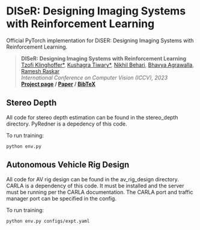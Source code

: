 # DISeR: Designing Imaging Systems with Reinforcement Learning

Official PyTorch implementation for DiSER: Designing Imaging Systems with Reinforcement Learning.

> __DISeR: Designing Imaging Systems with Reinforcement Learning__  
> [Tzofi Klinghoffer*](https://tzofi.github.io/), [Kushagra Tiwary*](https://www.media.mit.edu/people/ktiwary/overview/), [Nikhil Behari](https://www.media.mit.edu/people/nbehari/overview/), [Bhavya Agrawalla](https://scholar.google.com/citations?user=TdJ4Rk4AAAAJ&hl), [Ramesh Raskar](https://www.media.mit.edu/people/raskar/overview/)  
> _International Conference on Computer Vision (_ICCV_), 2023_  
> __[Project page](https://tzofi.github.io/diser)&nbsp;/ [Paper](https://tzofi.github.io/diser/assets/tzofi2023diser.pdf)&nbsp;/ [BibTeX](https://tzofi.github.io/diser/assets/tzofi2023diser.bib)__

## Stereo Depth

All code for stereo depth estimation can be found in the stereo_depth directory. PyRedner is a depedency of this code.

To run training:

```
python env.py
```

## Autonomous Vehicle Rig Design

All code for AV rig design can be found in the av_rig_design directory. CARLA is a dependency of this code. It must be installed and the server must be running per the CARLA documentation. The CARLA port and traffic manager port can be specified in the config.

To run training:

```
python env.py configs/expt.yaml
```
